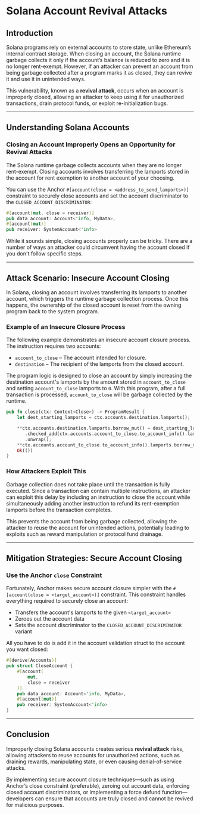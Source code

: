# Solana Account Revival Attacks

## Introduction
Solana programs rely on external accounts to store state, unlike Ethereum’s internal contract storage. When closing an account, the Solana runtime garbage collects it only if the account’s balance is reduced to zero and it is no longer rent-exempt. However, if an attacker can prevent an account from being garbage collected after a program marks it as closed, they can revive it and use it in unintended ways.

This vulnerability, known as a **revival attack**, occurs when an account is improperly closed, allowing an attacker to keep using it for unauthorized transactions, drain protocol funds, or exploit re-initialization bugs.

---

## Understanding Solana Accounts
### Closing an Account Improperly Opens an Opportunity for Revival Attacks
The Solana runtime garbage collects accounts when they are no longer rent-exempt. Closing accounts involves transferring the lamports stored in the account for rent exemption to another account of your choosing.

You can use the Anchor `#[account(close = <address_to_send_lamports>)]` constraint to securely close accounts and set the account discriminator to the `CLOSED_ACCOUNT_DISCRIMINATOR`:

```rust
#[account(mut, close = receiver)]
pub data_account: Account<'info, MyData>,
#[account(mut)]
pub receiver: SystemAccount<'info>
```

While it sounds simple, closing accounts properly can be tricky. There are a number of ways an attacker could circumvent having the account closed if you don't follow specific steps.

---

## Attack Scenario: Insecure Account Closing
In Solana, closing an account involves transferring its lamports to another account, which triggers the runtime garbage collection process. Once this happens, the ownership of the closed account is reset from the owning program back to the system program.

### Example of an Insecure Closure Process
The following example demonstrates an insecure account closure process. The instruction requires two accounts:
- `account_to_close` – The account intended for closure.
- `destination` – The recipient of the lamports from the closed account.

The program logic is designed to close an account by simply increasing the destination account's lamports by the amount stored in `account_to_close` and setting `account_to_close` lamports to `0`. With this program, after a full transaction is processed, `account_to_close` will be garbage collected by the runtime.

```rust
pub fn close(ctx: Context<Close>) -> ProgramResult {
    let dest_starting_lamports = ctx.accounts.destination.lamports();

    **ctx.accounts.destination.lamports.borrow_mut() = dest_starting_lamports
       .checked_add(ctx.accounts.account_to_close.to_account_info().lamports())
       .unwrap();
    **ctx.accounts.account_to_close.to_account_info().lamports.borrow_mut() = 0;
    Ok(())
}
```

### How Attackers Exploit This
Garbage collection does not take place until the transaction is fully executed. Since a transaction can contain multiple instructions, an attacker can exploit this delay by including an instruction to close the account while simultaneously adding another instruction to refund its rent-exemption lamports before the transaction completes. 

This prevents the account from being garbage collected, allowing the attacker to reuse the account for unintended actions, potentially leading to exploits such as reward manipulation or protocol fund drainage.

---

## Mitigation Strategies: Secure Account Closing
### Use the Anchor `close` Constraint
Fortunately, Anchor makes secure account closure simpler with the `#[account(close = <target_account>)]` constraint. This constraint handles everything required to securely close an account:

- Transfers the account's lamports to the given `<target_account>`
- Zeroes out the account data
- Sets the account discriminator to the `CLOSED_ACCOUNT_DISCRIMINATOR` variant

All you have to do is add it in the account validation struct to the account you want closed:

```rust
#[derive(Accounts)]
pub struct CloseAccount {
    #[account(
        mut,
        close = receiver
    )]
    pub data_account: Account<'info, MyData>,
    #[account(mut)]
    pub receiver: SystemAccount<'info>
}
```

---

## Conclusion
Improperly closing Solana accounts creates serious **revival attack** risks, allowing attackers to reuse accounts for unauthorized actions, such as draining rewards, manipulating state, or even causing denial-of-service attacks. 

By implementing secure account closure techniques—such as using Anchor’s close constraint (preferable), zeroing out account data, enforcing closed account discriminators, or implementing a force defund function—developers can ensure that accounts are truly closed and cannot be revived for malicious purposes.
